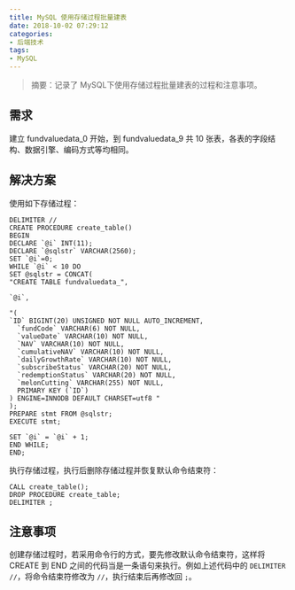 ```yaml
---
title: MySQL 使用存储过程批量建表
date: 2018-10-02 07:29:12
categories:
- 后端技术
tags:
- MySQL
---
```


> 摘要：记录了 MySQL下使用存储过程批量建表的过程和注意事项。

<!-- more -->

## 需求

建立 fundvaluedata_0 开始，到 fundvaluedata_9 共 10 张表，各表的字段结构、数据引擎、编码方式等均相同。

## 解决方案
使用如下存储过程：

```
DELIMITER //
CREATE PROCEDURE create_table()
BEGIN
DECLARE `@i` INT(11);
DECLARE `@sqlstr` VARCHAR(2560);
SET `@i`=0;
WHILE `@i` < 10 DO
SET @sqlstr = CONCAT(
"CREATE TABLE fundvaluedata_",

`@i`,

"(
`ID` BIGINT(20) UNSIGNED NOT NULL AUTO_INCREMENT,
  `fundCode` VARCHAR(6) NOT NULL,
  `valueDate` VARCHAR(10) NOT NULL,
  `NAV` VARCHAR(10) NOT NULL,
  `cumulativeNAV` VARCHAR(10) NOT NULL,
  `dailyGrowthRate` VARCHAR(10) NOT NULL,
  `subscribeStatus` VARCHAR(20) NOT NULL,
  `redemptionStatus` VARCHAR(20) NOT NULL,
  `melonCutting` VARCHAR(255) NOT NULL,
  PRIMARY KEY (`ID`)
) ENGINE=INNODB DEFAULT CHARSET=utf8 "
);
PREPARE stmt FROM @sqlstr;
EXECUTE stmt;

SET `@i` = `@i` + 1;
END WHILE;
END;
```

执行存储过程，执行后删除存储过程并恢复默认命令结束符：

```
CALL create_table();
DROP PROCEDURE create_table;
DELIMITER ;
```

## 注意事项
创建存储过程时，若采用命令行的方式，要先修改默认命令结束符，这样将 CREATE 到 END 之间的代码当是一条语句来执行。例如上述代码中的 `DELIMITER //`，将命令结束符修改为 `//`，执行结束后再修改回 `;`。
